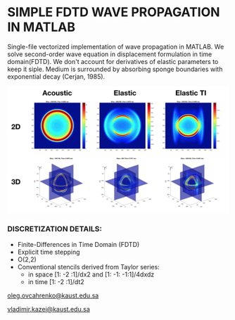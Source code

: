 # **SIMPLE FDTD WAVE PROPAGATION IN MATLAB**

Single-file vectorized implementation of wave propagation in MATLAB. We solve second-order wave equation in displacement formulation in time domain(FDTD). We don't account for derivatives of elastic parameters to keep it siple. Medium is surrounded by absorbing sponge boundaries with exponential decay (Cerjan, 1985). 

![Wavefield examples](docs/assets/snap_all.jpg)

### **DISCRETIZATION DETAILS**:
* Finite-Differences in Time Domain (FDTD)
* Explicit time stepping
* O(2,2)
* Conventional stencils derived from Taylor series: 
    * in space [1: -2 :1]/dx2 and [1: -1: -1:1]/4dxdz
    * in time [1: -2 :1]/dt2

oleg.ovcahrenko@kaust.edu.sa

vladimir.kazei@kaust.edu.sa
